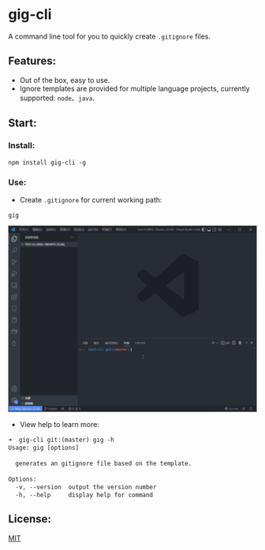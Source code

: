 # gig-cli

A command line tool for you to quickly create `.gitignore` files.

## Features:

- Out of the box, easy to use.
- Ignore templates are provided for multiple language projects, currently supported: `node`、`java`.

## Start:

### Install:

```shell
npm install gig-cli -g
```

### Use:

- Create `.gitignore` for current working path:

```shell
gig
```

![](https://raw.githubusercontent.com/mihu915/picgo-images/master/images202302021821942.gif)

- View help to learn more:

```shell
➜  gig-cli git:(master) gig -h
Usage: gig [options]

  generates an gitignore file based on the template.

Options:
  -v, --version  output the version number
  -h, --help     display help for command
```

## License:

[MIT](https://github.com/loclink/gig-cli/blob/master/license)
